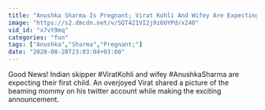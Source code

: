 ```yaml
---
title: "Anushka Sharma Is Pregnant; Virat Kohli And Wifey Are Expecting Their First Baby In January 2021"
image: "https://s2.dmcdn.net/v/SQT421VI2j9z6UYPd/x240"
vid_id: "x7vt9mq"
categories: "fun"
tags: ["Anushka","Sharma","Pregnant;"]
date: "2020-08-28T23:03:04+03:00"
---
```

Good News! Indian skipper #ViratKohli and wifey #AnushkaSharma are expecting their first child. An overjoyed Virat shared a picture of the beaming mommy on his twitter account while making the exciting announcement.
